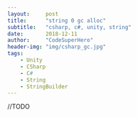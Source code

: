 ```yaml
---
layout:     post
title:      "string 0 gc alloc"
subtitle:   "csharp, c#, unity, string"
date:       2018-12-11
author:     "CodeSuperHero"
header-img: "img/csharp_gc.jpg"
tags:
    - Unity
    - CSharp
    - C#
    - String
    - StringBuilder
---
```


//TODO